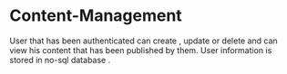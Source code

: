 # Content-Management
 User that has been authenticated can create , update or delete and can view his content that has been published by them. User information is stored in no-sql database .
